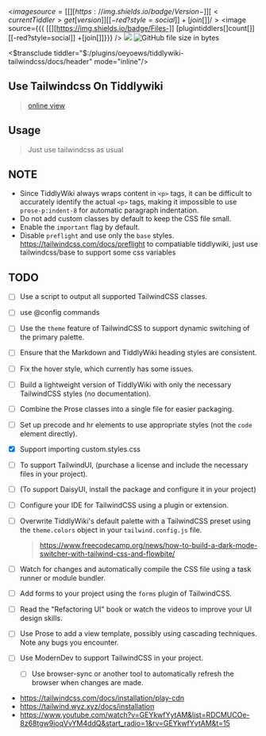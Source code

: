 <div class="tc-tiddler-body prose prose-indigo max-w-none prose-img:my-0 !dark:prose-invert prose-a:no-underline prose-h2:mt-4">

<$image source={{{ [[][https://img.shields.io/badge/Version-]] [<currentTiddler>get[version]] [[-red?style=social]] +[join[]]}}} />
<$image source={{{ [[][https://img.shields.io/badge/Files-]] [<currentTiddler>plugintiddlers[]count[]] [[-red?style=social]] +[join[]]}}} />
<img src="https://img.shields.io/badge/Tailwindcss-3.2.7-38bdf8?style=social">
<img alt="GitHub file size in bytes" src="https://img.shields.io/github/size/oeyoews/neotw/plugins/oeyoews/tiddlywiki-tailwindcss/files/styles.min.css?style=social">

<$transclude tiddler="$:/plugins/oeyoews/tiddlywiki-tailwindcss/docs/header" mode="inline"/>

## Use Tailwindcss On Tiddlywiki

> [online view](https://oeyoews.github.io/neotw)

## Usage

> Just use tailwindcss as usual

## NOTE

- Since TiddlyWiki always wraps content in `<p>` tags, it can be difficult to accurately identify the actual `<p>` tags, making it impossible to use `prose-p:indent-8` for automatic paragraph indentation.
- Do not add custom classes by default to keep the CSS file small.
- Enable the `important` flag by default.
- Disable `preflight` and use only the `base` styles. https://tailwindcss.com/docs/preflight to compatiable tiddlywiki, just use tailwindcss/base to support some css variables

## TODO

- [ ] Use a script to output all supported TailwindCSS classes.
- [ ] use @config commands
- [ ] Use the `theme` feature of TailwindCSS to support dynamic switching of the primary palette.
- [ ] Ensure that the Markdown and TiddlyWiki heading styles are consistent.
- [ ] Fix the hover style, which currently has some issues.
- [ ] Build a lightweight version of TiddlyWiki with only the necessary TailwindCSS styles (no documentation).
- [ ] Combine the Prose classes into a single file for easier packaging.
- [ ] Set up precode and hr elements to use appropriate styles (not the `code` element directly).
- [x] Support importing custom.styles.css
- [ ] To support TailwindUI, (purchase a license and include the necessary files in your project).
- [ ] (To support DaisyUI, install the package and configure it in your project)
- [ ] Configure your IDE for TailwindCSS using a plugin or extension.
- [ ] Overwrite TiddlyWiki's default palette with a TailwindCSS preset using the `theme.colors` object in your `tailwind.config.js` file.
  > https://www.freecodecamp.org/news/how-to-build-a-dark-mode-switcher-with-tailwind-css-and-flowbite/
- [ ] Watch for changes and automatically compile the CSS file using a task runner or module bundler.
- [ ] Add forms to your project using the `forms` plugin of TailwindCSS.
- [ ] Read the "Refactoring UI" book or watch the videos to improve your UI design skills.
- [ ] Use Prose to add a view template, possibly using cascading techniques. Note any bugs you encounter.
- [ ] Use ModernDev to support TailwindCSS in your project.

  - [ ] Use browser-sync or another tool to automatically refresh the browser when changes are made.
    <!-- * link style not work -->
    <!-- * prose conflict span code symbol, and code blog style have seem questions -->
    <!-- * user sorter -->
    <!-- > https://tailwindcss.com/blog/automatic-class-sorting-with-prettier -->

- https://tailwindcss.com/docs/installation/play-cdn
- https://tailwind.wyz.xyz/docs/installation
- https://www.youtube.com/watch?v=GEYkwfYytAM&list=RDCMUCOe-8z68tgw9ioqVvYM4ddQ&start_radio=1&rv=GEYkwfYytAM&t=15

</div>
